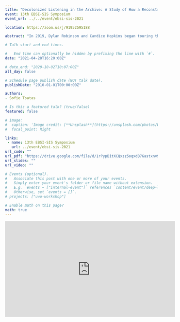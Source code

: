 ```yaml
---
title: "Decolonized Listening in the Archive: A Study of How a Reconstruction of Archival Processes and Spaces can Contribute to Decolonizing Narratives and Listening"
event: 13th EBSI-SIS Symposium
event_url: ../../event/ebsi-sis-2021

location: https://zoom.us/j/91952595188

abstract: "In 2019, Dylan Robinson and Candice Hopkins began touring their exhibition Soundings: An Exhibition in Five Parts, which asks “How can a score be a call and tool for decolonization?” In response to this question, Indigenous artists contributed scores in the form of beadwork, graphic notation, written instructions, and other works, that offer “instructions for sensing and listening to Indigenous histories that trouble the colonial imaginary” (Robinson, Hopkins). Drawing upon the exhibit Soundings, as well as Robinson’s book Hungry Listening (2020), this proposal seeks to understand how to decolonize archives in ways that impact the appraisal, preservation, and experience of music created by Indigenous artists. Additionally, Hungry Listening argues that by increasing our awareness of and acknowledging our settler colonial listening habits, we can engage in decolonial listening practices that can deepen our understandings of how Indigenous song functions in history, medicine, and law. The main research questions of this study are: how can we apply decolonized listening to archival spaces? How can we ensure that Indigenous scores remain decolonized in an archive? Archival spaces maintain colonial ideologies and narratives through the acts of appraisal and preservation. Nonetheless, this study suggests that by engaging in post-custodianship and in the dismantling and re-constructing of archival spaces and processes, decolonial narratives and listening can thrive."

# Talk start and end times.

#   End time can optionally be hidden by prefixing the line with `#`.
date: "2021-04-28T16:20:00Z"

# date_end: "2020-10-02T10:07:00Z"
all_day: false

# Schedule page publish date (NOT talk date).
publishDate: "2010-01-01T00:00:00Z"

authors:
- Sofie Tsatas

# Is this a featured talk? (true/false)
featured: false

# image:
#  caption: 'Image credit: [**Unsplash**](https://unsplash.com/photos/bzdhc5b3Bxs)'
#  focal_point: Right

links:
 - name: 13th EBSI-SIS Symposium
   url: ../event/ebsi-sis-2021
url_code: ""
url_pdf: "https://drive.google.com/file/d/1rPypBitXCQxzz5oqxdB7Gastxnv9gN8H/view?usp=sharing"
url_slides: ""
url_video: ""

# Events (optional).
#   Associate this post with one or more of your events.
#   Simply enter your event's folder or file name without extension.
#   E.g. `events = ["internal-event"]` references `content/event/deep-learning/index.md`.
#   Otherwise, set `events = []`.
# projects: ["uwo-workshop"]

# Enable math on this page?
math: true
---
```

<iframe width="560" height="315" src="https://www.youtube.com/embed/8oLRGAwoe9g" title="YouTube video player" frameborder="0" allow="accelerometer; autoplay; clipboard-write; encrypted-media; gyroscope; picture-in-picture" allowfullscreen></iframe>
